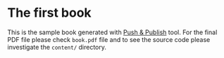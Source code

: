 # The first book

This is the sample book generated with [Push & Publish](https://pushand.pub) tool. For the final PDF file please check `book.pdf` file and to see the source code please investigate the `content/` directory.

